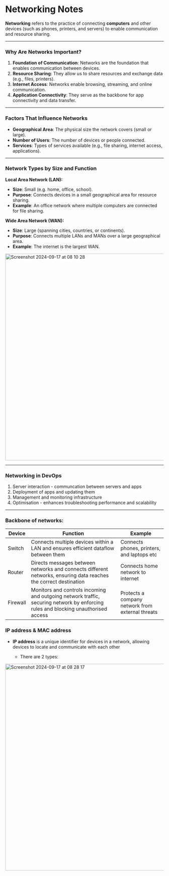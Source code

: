 # Networking Notes

**Networking** refers to the practice of connecting **computers** and other devices (such as phones, printers, and servers) to enable communication and resource sharing.

---

### Why Are Networks Important?
1. **Foundation of Communication**: Networks are the foundation that enables communication between devices.
2. **Resource Sharing**: They allow us to share resources and exchange data (e.g., files, printers).
3. **Internet Access**: Networks enable browsing, streaming, and online communication.
4. **Application Connectivity**: They serve as the backbone for app connectivity and data transfer.

---

### Factors That Influence Networks
- **Geographical Area**: The physical size the network covers (small or large).
- **Number of Users**: The number of devices or people connected.
- **Services**: Types of services available (e.g., file sharing, internet access, applications).

---

### Network Types by Size and Function

**Local Area Network (LAN):**
- **Size**: Small (e.g. home, office, school).
- **Purpose**: Connects devices in a small geographical area for resource sharing.
- **Example**: An office network where multiple computers are connected for file sharing.

**Wide Area Network (WAN):**
- **Size**: Large (spanning cities, countries, or continents).
- **Purpose**: Connects multiple LANs and MANs over a large geographical area.
- **Example**: The internet is the largest WAN.

<img width="655" alt="Screenshot 2024-09-17 at 08 10 28" src="https://github.com/user-attachments/assets/53c5f940-6136-4017-96f1-2ba5231f1d3d">

---

### Networking in DevOps

1. Server interaction - communcation between servers and apps
2. Deployment of apps and updating them
3. Management and monitoring infrastructure 
4. Optimisation - enhances troubleshooting performance and scalability 

---

### Backbone of networks:

| Device    | Function                                                        | Example                                    |
|-----------|------------------------------------------------------------------|--------------------------------------------|
| Switch    | Connects multiple devices within a LAN and ensures efficient dataflow between them | Connects phones, printers, and laptops etc    |
| Router    | Directs messages between networks and connects different networks, ensuring data reaches the correct destination | Connects home network to internet |
| Firewall  | Monitors and controls incoming and outgoing network traffic, securing network by enforcing rules and blocking unauthorised access | Protects a company network from external threats |

### IP address & MAC address

- **IP address** is a unique identifier for devices in a network, allowing devices to locate and communicate with each other

  - There are 2 types: 
<img width="655" alt="Screenshot 2024-09-17 at 08 28 17" src="https://github.com/user-attachments/assets/c47594e2-955a-475f-b904-aa228f0968de">

